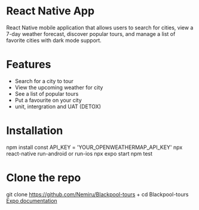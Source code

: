 # React Native App
React Native mobile application that allows users to search for cities, view a 7-day weather forecast, discover popular tours, 
and manage a list of favorite cities with dark mode support.

# Features
- Search for a city to tour
- View the upcoming weather for city
- See a list of popular tours
- Put a favourite on your city
- unit, intergration and UAT (DETOX)

# Installation
npm install
const API_KEY = 'YOUR_OPENWEATHERMAP_API_KEY'
npx react-native run-android or run-ios
npx expo start
npm test

# Clone the repo
git clone https://github.com/Nemiru/Blackpool-tours + cd Blackpool-tours
[Expo documentation](https://docs.expo.dev/)
